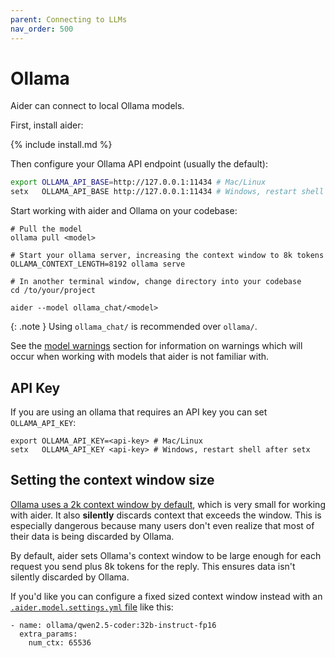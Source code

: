 ```yaml
---
parent: Connecting to LLMs
nav_order: 500
---
```


# Ollama

Aider can connect to local Ollama models.

First, install aider:

{% include install.md %}

Then configure your Ollama API endpoint (usually the default):

```bash
export OLLAMA_API_BASE=http://127.0.0.1:11434 # Mac/Linux
setx   OLLAMA_API_BASE http://127.0.0.1:11434 # Windows, restart shell after setx
```

Start working with aider and Ollama on your codebase:

```
# Pull the model
ollama pull <model>

# Start your ollama server, increasing the context window to 8k tokens
OLLAMA_CONTEXT_LENGTH=8192 ollama serve

# In another terminal window, change directory into your codebase
cd /to/your/project

aider --model ollama_chat/<model>
```

{: .note }
Using `ollama_chat/` is recommended over `ollama/`.


See the [model warnings](warnings.html)
section for information on warnings which will occur
when working with models that aider is not familiar with.

## API Key

If you are using an ollama that requires an API key you can set `OLLAMA_API_KEY`:

```
export OLLAMA_API_KEY=<api-key> # Mac/Linux
setx   OLLAMA_API_KEY <api-key> # Windows, restart shell after setx
```

## Setting the context window size

[Ollama uses a 2k context window by default](https://github.com/ollama/ollama/blob/main/docs/faq.md#how-can-i-specify-the-context-window-size),
which is very small for working with aider.
It also **silently** discards context that exceeds the window. 
This is especially dangerous because many users don't even realize that most of their data
is being discarded by Ollama.
 
By default, aider sets Ollama's context window 
to be large enough for each request you send plus 8k tokens for the reply.
This ensures data isn't silently discarded by Ollama.

If you'd like you can configure a fixed sized context window instead
with an
[`.aider.model.settings.yml` file](https://aider.chat/docs/config/adv-model-settings.html#model-settings)
like this:

```
- name: ollama/qwen2.5-coder:32b-instruct-fp16
  extra_params:
    num_ctx: 65536
```

